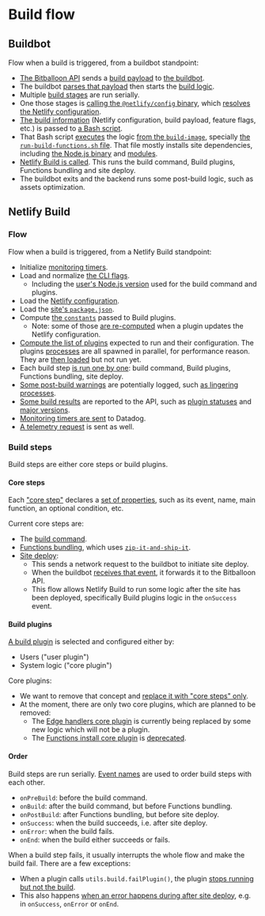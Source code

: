 # Build flow

## Buildbot

Flow when a build is triggered, from a buildbot standpoint:

- [The Bitballoon API](https://github.com/netlify/bitballoon) sends a
  [build payload](https://github.com/netlify/buildbot/blob/b6c6fc159f077f5dbda69ceb17363960232243fe/messages/cmd_data.go#L12)
  to [the buildbot](https://github.com/netlify/buildbot).
- The buildbot
  [parses that payload](https://github.com/netlify/buildbot/blob/b6c6fc159f077f5dbda69ceb17363960232243fe/cmd/build_cmd.go#L72)
  then starts the
  [build logic](https://github.com/netlify/buildbot/blob/b6c6fc159f077f5dbda69ceb17363960232243fe/bot/buildbot.go#L64).
- Multiple
  [build stages](https://github.com/netlify/buildbot/blob/b6c6fc159f077f5dbda69ceb17363960232243fe/bot/buildbot.go#L227)
  are run serially.
- One those stages is
  [calling the `@netlify/config` binary](https://github.com/netlify/buildbot/blob/b6c6fc159f077f5dbda69ceb17363960232243fe/bot/configuration.go#L119),
  which [resolves the Netlify configuration](https://github.com/netlify/build/blob/main/packages/config/README.md).
- [The build information](https://github.com/netlify/buildbot/blob/b6c6fc159f077f5dbda69ceb17363960232243fe/bot/stage_build.go#L95)
  (Netlify configuration, build payload, feature flags, etc.) is passed to
  [a Bash script](https://github.com/netlify/buildbot/blob/master/script/run-build.sh).
- That Bash script
  [executes](https://github.com/netlify/buildbot/blob/b6c6fc159f077f5dbda69ceb17363960232243fe/script/run-build.sh#L54)
  the logic [from the `build-image`](https://github.com/netlify/build-image), specially
  [the `run-build-functions.sh` file](https://github.com/netlify/build-image/blob/focal/run-build-functions.sh). That
  file mostly installs site dependencies, including
  [the Node.js binary](https://github.com/netlify/build-image/blob/195fbe127e5c374d9c4758652cb62e3b8936a395/run-build-functions.sh#L270)
  and
  [modules](https://github.com/netlify/build-image/blob/195fbe127e5c374d9c4758652cb62e3b8936a395/run-build-functions.sh#L173).
- [Netlify Build is called](https://github.com/netlify/buildbot/blob/b6c6fc159f077f5dbda69ceb17363960232243fe/script/run-build.sh#L66).
  This runs the build command, Build plugins, Functions bundling and site deploy.
- The buildbot exits and the backend runs some post-build logic, such as assets optimization.

## Netlify Build

### Flow

Flow when a build is triggered, from a Netlify Build standpoint:

- Initialize
  [monitoring timers](https://github.com/netlify/build/blob/9b261a6182e1ba6853966bd8d0bde9064209af7d/packages/build/src/time/main.js#L7).
- Load and normalize
  [the CLI flags](https://github.com/netlify/build/blob/9b261a6182e1ba6853966bd8d0bde9064209af7d/packages/build/src/core/normalize_flags.js#L9).
  - Including the
    [user's Node.js version](https://github.com/netlify/build/blob/9b261a6182e1ba6853966bd8d0bde9064209af7d/packages/build/src/core/user_node_version.js#L18)
    used for the build command and plugins.
- Load the
  [Netlify configuration](https://github.com/netlify/build/blob/9b261a6182e1ba6853966bd8d0bde9064209af7d/packages/build/src/core/config.js#L107).
- Load the
  [site's `package.json`](https://github.com/netlify/build/blob/9b261a6182e1ba6853966bd8d0bde9064209af7d/packages/build/src/core/config.js#L82).
- Compute
  [the `constants`](https://github.com/netlify/build/blob/9b261a6182e1ba6853966bd8d0bde9064209af7d/packages/build/src/core/constants.js#L10)
  passed to Build plugins.
  - Note: some of those
    [are re-computed](https://github.com/netlify/build/blob/9b261a6182e1ba6853966bd8d0bde9064209af7d/packages/build/src/core/constants.js#L61)
    when a plugin updates the Netlify configuration.
- [Compute the list of plugins](https://github.com/netlify/build/blob/9b261a6182e1ba6853966bd8d0bde9064209af7d/packages/build/src/plugins/options.js#L13)
  expected to run and their configuration. The plugins
  [processes](https://github.com/netlify/build/blob/9b261a6182e1ba6853966bd8d0bde9064209af7d/packages/build/src/plugins/spawn.js#L20)
  are all spawned in parallel, for performance reason. They are
  [then loaded](https://github.com/netlify/build/blob/9b261a6182e1ba6853966bd8d0bde9064209af7d/packages/build/src/plugins/load.js#L9)
  but not run yet.
- Each build step
  [is run one by one](https://github.com/netlify/build/blob/9b261a6182e1ba6853966bd8d0bde9064209af7d/packages/build/src/steps/run_steps.js#L14):
  build command, Build plugins, Functions bundling, site deploy.
- [Some post-build warnings](https://github.com/netlify/build/blob/9b261a6182e1ba6853966bd8d0bde9064209af7d/packages/build/src/core/main.js#L536)
  are potentially logged, such
  [as lingering processes](https://github.com/netlify/build/blob/9b261a6182e1ba6853966bd8d0bde9064209af7d/packages/build/src/core/lingering.js#L21).
- [Some build results](https://github.com/netlify/build/blob/9b261a6182e1ba6853966bd8d0bde9064209af7d/packages/build/src/core/main.js#L375)
  are reported to the API, such as
  [plugin statuses](https://github.com/netlify/build/blob/9b261a6182e1ba6853966bd8d0bde9064209af7d/packages/build/src/status/report.js#L7)
  and
  [major versions](https://github.com/netlify/build/blob/9b261a6182e1ba6853966bd8d0bde9064209af7d/packages/build/src/plugins/pinned_version.js#L41).
- [Monitoring timers are sent](https://github.com/netlify/build/blob/9b261a6182e1ba6853966bd8d0bde9064209af7d/packages/build/src/time/report.js#L13)
  to Datadog.
- [A telemetry request](https://github.com/netlify/build/blob/9b261a6182e1ba6853966bd8d0bde9064209af7d/packages/build/src/telemetry/main.js#L18)
  is sent as well.

### Build steps

Build steps are either core steps or build plugins.

#### Core steps

Each
["core step"](https://github.com/netlify/build/blob/9b261a6182e1ba6853966bd8d0bde9064209af7d/packages/build/src/steps/core_step.js#L7)
declares a
[set of properties](https://github.com/netlify/build/blob/9b261a6182e1ba6853966bd8d0bde9064209af7d/packages/build/src/plugins_core/build_command.js#L68),
such as its event, name, main function, an optional condition, etc.

Current core steps are:

- The
  [build command](https://github.com/netlify/build/blob/9b261a6182e1ba6853966bd8d0bde9064209af7d/packages/build/src/plugins_core/build_command.js#L11).
- [Functions bundling](https://github.com/netlify/build/blob/9b261a6182e1ba6853966bd8d0bde9064209af7d/packages/build/src/plugins_core/functions/index.js#L142),
  which uses [`zip-it-and-ship-it`](https://github.com/netlify/zip-it-and-ship-it).
- [Site deploy](https://github.com/netlify/build/blob/9b261a6182e1ba6853966bd8d0bde9064209af7d/packages/build/src/plugins_core/deploy/index.js#L66):
  - This sends a network request to the buildbot to initiate site deploy.
  - When the buildbot
    [receives that event](https://github.com/netlify/buildbot/blob/9da271052159db19d168d450e832390b93ca1300/deployserver/deploy_server.go#L107),
    it forwards it to the Bitballoon API.
  - This flow allows Netlify Build to run some logic after the site has been deployed, specifically Build plugins logic
    in the `onSuccess` event.

#### Build plugins

[A build plugin](https://github.com/netlify/build/blob/9b261a6182e1ba6853966bd8d0bde9064209af7d/packages/build/src/steps/plugin.js#L11)
is selected and configured either by:

- Users ("user plugin")
- System logic ("core plugin")

Core plugins:

- We want to remove that concept and
  [replace it with "core steps" only](https://github.com/netlify/pillar-workflow/issues/113).
- At the moment, there are only two core plugins, which are planned to be removed:
  - The [Edge handlers core plugin](https://github.com/netlify/pillar-workflow/issues/113) is currently being replaced
    by some new logic which will not be a plugin.
  - The
    [Functions install core plugin](https://github.com/netlify/build/blob/9b261a6182e1ba6853966bd8d0bde9064209af7d/packages/build/src/plugins_core/functions_install/index.js#L6)
    is [deprecated](https://github.com/netlify/pillar-workflow/issues/216).

#### Order

Build steps are run serially.
[Event names](https://github.com/netlify/build/blob/9b261a6182e1ba6853966bd8d0bde9064209af7d/packages/config/src/events.js#L1)
are used to order build steps with each other.

- `onPreBuild`: before the build command.
- `onBuild`: after the build command, but before Functions bundling.
- `onPostBuild`: after Functions bundling, but before site deploy.
- `onSuccess`: when the build succeeds, i.e. after site deploy.
- `onError`: when the build fails.
- `onEnd`: when the build either succeeds or fails.

When a build step fails, it usually interrupts the whole flow and make the build fail. There are a few exceptions:

- When a plugin calls `utils.build.failPlugin()`, the plugin
  [stops running but not the build](https://github.com/netlify/build/blob/0d9058cb5538a74b7819fd8962145f781fe09db0/packages/build/src/steps/run_step.js#L193).
- This also happens
  [when an error happens during after site deploy](https://github.com/netlify/build/blob/0d9058cb5538a74b7819fd8962145f781fe09db0/packages/build/src/steps/error.js#L36),
  e.g. in `onSuccess`, `onError` or `onEnd`.
